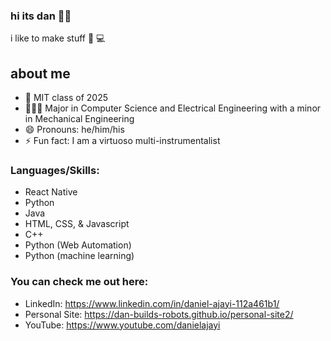<!--
**dan-builds-robots/dan-builds-robots** is a ✨ _special_ ✨ repository because its `README.md` (this file) appears on your GitHub profile.

Here are some ideas to get you started:

- 🔭 I’m currently working on ...
- 🌱 I’m currently learning ...
- 👯 I’m looking to collaborate on ...
- 🤔 I’m looking for help with ...
- 💬 Ask me about ...
- 📫 How to reach me: ...
- 😄 Pronouns: ...
- ⚡ Fun fact: ...
-->


### hi its dan 👋🏾
i like to make stuff 🤖 💻 

## about me

- 🎒 MIT class of 2025
- 🧑🏽‍💻 Major in Computer Science and Electrical Engineering with a minor in Mechanical Engineering
- 😄 Pronouns: he/him/his
- ⚡ Fun fact: I am a virtuoso multi-instrumentalist  

<!-- 
<br />
-->
  
### Languages/Skills:
- React Native
- Python
- Java
- HTML, CSS, & Javascript
- C++
- Python (Web Automation)
- Python (machine learning)  

<!--
<br />
-->

### You can check me out here: 
- LinkedIn: https://www.linkedin.com/in/daniel-ajayi-112a461b1/
- Personal Site: https://dan-builds-robots.github.io/personal-site2/
- YouTube: https://www.youtube.com/danielajayi
